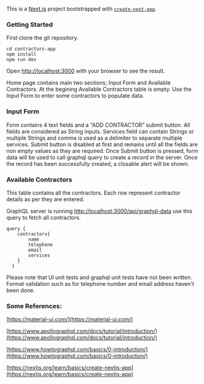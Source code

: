 This is a [Next.js](https://nextjs.org/) project bootstrapped with [`create-next-app`](https://github.com/vercel/next.js/tree/canary/packages/create-next-app).

### Getting Started

First clone the git repository.
```
cd contractors-app
npm install
npm run dev
```
Open [http://localhost:3000](http://localhost:3000) with your browser to see the result.

Home page contains main two sections; Input Form and Available Contractors. 
At the begining Available Contractors table is empty. Use the Input Form to enter some contractors to populate data. 

### Input Form
Form contains 4 text fields and a "ADD CONTRACTOR" submit button. All fields are considered as String inputs.
Services field can contain Strings or multiple Strings and comma is used as a delimiter to separate multiple services. 
Submit button is disabled at first and remains until all the fields are non empty values as they are required. 
Once Submit button is pressed, form data will be used to call graphql query to create a record in the server. 
Once the record has been successfully created, a closable alert will be shown. 

### Available Contractors
This table contains all the contractors. Each row represent contractor details as per they are entered. 

GraphQL server is running [http://localhost:3000/api/graphql-data](http://localhost:3000/api/graphql-data)
use this query to fetch all contractors.

```
query {
    contractors{
        name
        telephone
        email
        services
    }
  }
```

Please note that UI unit tests and graphql unit tests have not been written. 
Format validation such as for telephone number and email address haven't been done. 

### Some References:

[https://material-ui.com/](https://material-ui.com/)

[https://www.apollographql.com/docs/tutorial/introduction/](https://www.apollographql.com/docs/tutorial/introduction/)

[https://www.howtographql.com/basics/0-introduction/](https://www.howtographql.com/basics/0-introduction/)

[https://nextjs.org/learn/basics/create-nextjs-app](https://nextjs.org/learn/basics/create-nextjs-app)
